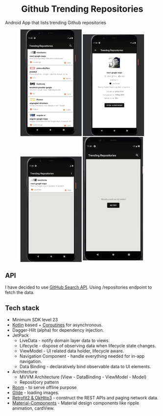 <h1 align="center"> Github Trending Repositories</h1>

<p>  
Android App that lists trending Github repositories
</p>

<p align="center">
<img src="/screenshots/home.png" width="200"/> <img src="/screenshots/repo.png" width="200"/> <img src="/screenshots/saved.png" width="200"/> <img src="/screenshots/error.png" width="200"/>
</p>

## API
I have decided to use [GitHub Search API](https://developer.github.com/v3/search/#search-repositories). Using /repositories endpoint to fetch the data. 

## Tech stack
- Minimum SDK level 23
- [Kotlin](https://kotlinlang.org/) based + [Coroutines](https://github.com/Kotlin/kotlinx.coroutines) for asynchronous.
- Dagger-Hilt (alpha) for dependency injection.
- JetPack
  - LiveData - notify domain layer data to views.
  - Lifecycle - dispose of observing data when lifecycle state changes.
  - ViewModel - UI related data holder, lifecycle aware.
  - Navigation Component - handle everything needed for in-app navigation.
  - Data Binding - declaratively bind observable data to UI elements.
- Architecture
  - MVVM Architecture (View - DataBinding - ViewModel - Model)
  - Reposit)ory pattern
- [Room](https://github.com/androidx-releases/Room) - to serve offline purpose
- [Glide](https://github.com/bumptech/glide) - loading images.
- [Retrofit2 & OkHttp3](https://github.com/square/retrofit) - construct the REST APIs and paging network data.
- [Material-Components](https://github.com/material-components/material-components-android) - Material design components like ripple animation, cardView.

<!-- ## Made By [Ali Zaidi](https://www.instagram.com/gr8_alizaidi/) -->
